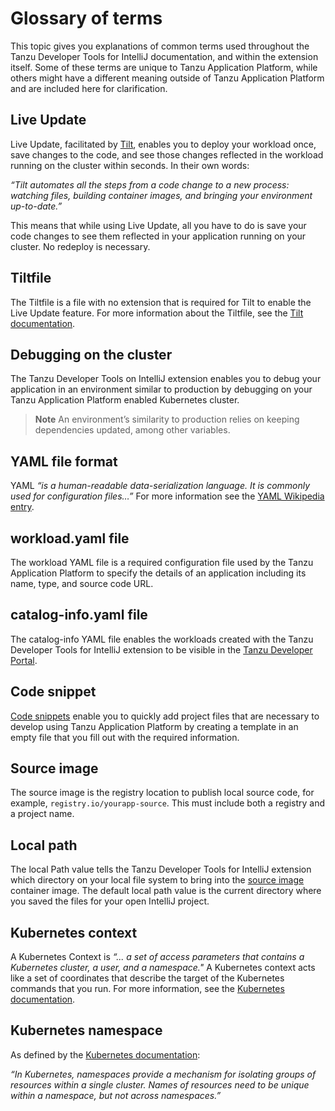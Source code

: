 # Glossary of terms

This topic gives you explanations of common terms used throughout the Tanzu Developer Tools for IntelliJ
documentation, and within the extension itself.
Some of these terms are unique to Tanzu Application Platform, while others might have a different
meaning outside of Tanzu Application Platform and are included here for clarification.

## <a id="live-update"></a> Live Update

Live Update, facilitated by [Tilt](https://docs.tilt.dev/), enables you to deploy your workload
once, save changes to the code, and see those changes reflected in the workload running on the
cluster within seconds. In their own words:

_“Tilt automates all the steps from a code change to a new process: watching files,
building container images, and bringing your environment up-to-date.”_

This means that while using Live Update, all you have to do is save your code changes to see them
reflected in your application running on your cluster. No redeploy is necessary.

## <a id="tiltfile"></a> Tiltfile

The Tiltfile is a file with no extension that is required for Tilt to enable the
Live Update feature.
For more information about the Tiltfile, see the
[Tilt documentation](https://docs.tilt.dev/tiltfile_concepts.html).

## <a id="debug"></a> Debugging on the cluster

The Tanzu Developer Tools on IntelliJ extension enables you to debug your application in an environment
similar to production by debugging on your Tanzu Application Platform enabled Kubernetes cluster.

> **Note** An environment’s similarity to production relies on keeping dependencies updated, among
> other variables.

## <a id="yaml-file-format"></a> YAML file format

YAML _“is a human-readable data-serialization language.
It is commonly used for configuration files…”_
For more information see the [YAML Wikipedia entry](https://en.wikipedia.org/wiki/YAML).

## <a id="workload-yaml"></a> workload.yaml file

The workload YAML file is a required configuration file used by the Tanzu Application Platform to
specify the details of an application including its name, type, and source code URL.

## <a id="catalog-info-yaml"></a> catalog-info.yaml file

The catalog-info YAML file enables the workloads created with the Tanzu Developer Tools for IntelliJ
extension to be visible in the [Tanzu Developer Portal](../tap-gui/about.hbs.md).

## <a id="code-snippet"></a> Code snippet

[Code snippets](https://code.visualstudio.com/docs/editor/userdefinedsnippets)
enable you to quickly add project files that are necessary to develop
using Tanzu Application Platform by creating a template in an empty file that you fill out
with the required information.

## <a id="source-image"></a> Source image

The source image is the registry location to publish local source code, for example,
`registry.io/yourapp-source`.
This must include both a registry and a project name.

## <a id="local-path"></a> Local path

The local Path value tells the Tanzu Developer Tools for IntelliJ extension which directory
on your local file system to bring into the [source image](#source-image) container image.
The default local path value is the current directory where you saved the files
for your open IntelliJ project.

## <a id="kubernetes-context"></a> Kubernetes context

A Kubernetes Context is _“... a set of access parameters that contains a Kubernetes cluster,
a user, and a namespace."_
A Kubernetes context acts like a set of coordinates that describe the target of
the Kubernetes commands that you run.
For more information, see the [Kubernetes documentation](https://kubernetes.io/docs/tasks/access-application-cluster/configure-access-multiple-clusters/).

## <a id="kubernetes-namespace"></a>Kubernetes namespace

As defined by the [Kubernetes documentation](https://kubernetes.io/docs/concepts/overview/working-with-objects/namespaces/):

_“In Kubernetes, namespaces provide a mechanism for isolating groups of resources
within a single cluster.
Names of resources need to be unique within a namespace, but not across namespaces.”_
